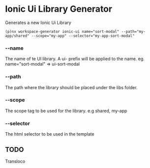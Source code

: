 # Ionic Ui Library Generator

Generates a new Ionic Ui Library

```node
(p)nx workspace-generator ionic-ui name="sort-modal" --path="my-app/shared" --scope="my-app" --selector="my-app-sort-modal"
```

### --name

The name of te UI library. A ui- prefix will be applied to the name. eg. name="sort-modal" => ui-sort-modal

### --path

The path where the library should be placed under the libs folder.

### --scope

The scope tag to be used for the library. e.g shared, my-app

### --selector

The html selector to be used in the template

## TODO

Transloco
